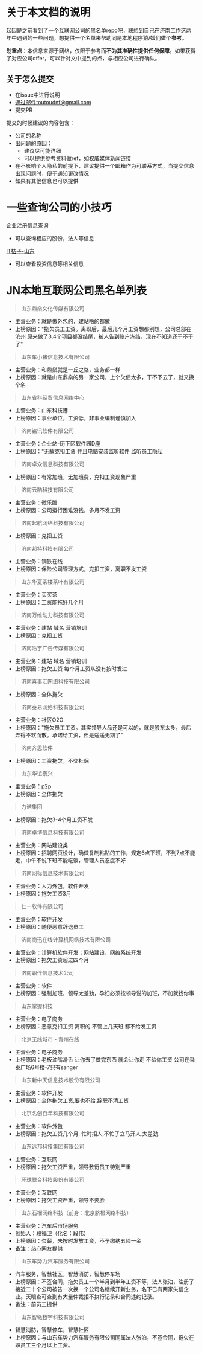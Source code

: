 # 关于本文档的说明 #

起因是之前看到了一个互联网公司的[黑名单repo](https://github.com/shengxinjing/programmer-job-blacklist)吧，联想到自己在济南工作这两年中遇到的一些问题，想提供一个名单来帮助同是本地程序猿/媛们做个**参考**。


**划重点**：本信息来源于网络，仅限于参考而**不为其准确性提供任何保障**。如果获得了对应公司offer，可以针对文中提到的点，与相应公司进行确认。

## 关于怎么提交 ##

- 在issue中进行说明
- 通过邮件toutoudnf@gmail.com
- 提交PR

提交的时候建议的内容包含：

- 公司的名称
- 出问题的原因：
    - 建议尽可能详细
    - 可以提供参考资料做ref，如权威媒体新闻链接
- 在不影响个人隐私的前提下，建议提供一个邮箱作为可联系方式，当提交信息出现问题时，便于通知更改情况
- 如果有其他信息也可以提供

# 一些查询公司的小技巧 #

[企业注册信息查询](http://www.tianyancha.com/)

- 可以查询相应的股份，法人等信息

[IT桔子-山东](http://www.itjuzi.com/company?prov=%E5%B1%B1%E4%B8%9C)

- 可以查看投资信息等相关信息

# JN本地互联网公司黑名单列表 #

> 山东鼎燊文化传媒有限公司

- 主营业务：就是做外包的，建站啥的都做
- 上榜原因："拖欠员工工资。离职后，最后几个月工资想都别想，公司总部在滨州
原来做了3,4个项目都没结尾，被人告到账户冻结，现在不知道还干不干了"


> 山东车小猪信息技术有限公司

- 主营业务：和鼎燊就是一丘之貉，业务都一样
- 上榜原因：就是山东鼎燊的另一家公司，上个欠债太多，干不下去了，就又换个名

> 山东省科经贸信息网络中心

- 主营业务：山东科技港
- 上榜原因：事业单位，工资低，非事业编制谨慎加入

> 济南铭讯软件有限公司

- 主营业务：企业站-历下区软件园D座
- 上榜原因："无故克扣工资 并且电脑安装监听软件 监听员工隐私

> 济南卓众信息科技有限公司

- 上榜原因：有常加班，无加班费，克扣工资现象严重

> 济南云酷科技有限公司

- 主营业务：微乐酷
- 上榜原因：公司运行困难没钱，多月不发工资

> 济南起航网络科技有限公司

- 上榜原因：克扣工资

> 济南邦特科技有限公司

- 主营业务：钢铁在线
- 上榜原因：保险公司管理方式，克扣工资，离职不发工资

> 山东华夏茶楼茶叶有限公司

- 主营业务：买买茶
- 上榜原因：工资能拖好几个月

> 济南万维动力科技有限公司

- 主营业务：建站 域名 营销培训
- 上榜原因：克扣工资

> 济南浩宇广告传媒有限公司

- 主营业务：建站 域名 营销培训
- 上榜原因：拖欠工资 每个月工资从没有按时发过

> 济南喜事汇网络科技有限公司

- 上榜原因：全体拖欠
  
> 济南泰易网络科技有限公司

- 主营业务：社区O2O
- 上榜原因："拖欠员工工资。其实领导人品还是可以的，就是股东太多，最后弄得不欢而散。承诺给工资，但是遥遥无期了"

> 济南齐思软件

- 上榜原因：工资拖欠，不交社保

> 山东华谊泰兴

- 主营业务：p2p
- 上榜原因：全体拖欠

> 力诺集团

- 上榜原因：拖欠3-4个月工资不发

> 济南卓博信息科技有限公司

- 主营业务：网站建设类
- 上榜原因：招聘网页设计，确做复制粘贴的工作，规定6点下班，不到7点不能走，中午不说下班不能吃饭，管理人员态度不好

> 济南网标信息技术有限公司

- 主营业务：人力外包，软件开发
- 上榜原因：拖欠工资3月

> 仁一软件有限公司

- 主营业务：软件开发
- 上榜原因：随便恶意辞退员工

> 济南商迅在线计算机网络技术有限公司

- 主营业务：计算机软件开发；网站建设、网络系统开发
- 上榜原因：拖欠工资超过四个月

> 济南职伴信息技术公司

- 主营业务：软件
- 上榜原因：强制加班，领导太差劲，孕妇必须按领导说的加班，不加就找你事

> 山东掌握科技

- 主营业务：电子商务
- 上榜原因：恶意克扣工资   离职的 不管上几天班 都不给发工资 

> 北京无线城市 - 青州在线

- 主营业务：电子商务
- 上榜原因：老板油嘴滑舌  让你去了做完东西 就会让你走 不给你工资 公司在舜泰广场6号楼-7只有sanger

> 山东新中天信息技术股份有限公司

- 主营业务：软件开发
- 上榜原因：全体拖欠工资,要也不给.辞职不清工资

> 北京名创百年科技有限公司

- 主营业务：软件外包
- 上榜原因：拖欠工资几个月. 忙时招人,不忙了立马开人.太差劲.

> 山东远邦科技集团有限公司

- 主营业务：互联网
- 上榜原因：拖欠工资严重，领导敷衍员工特别严重

> 环球联合科技股份有限公司

- 主营业务：互联网
- 上榜原因：拖欠工资严重，领导不要脸

> 山东石榴网络科技（前身：北京脐橙网络科技）

- 主营业务：汽车后市场服务
- 创始人：段福卫（化名：段伟）
- 上榜原因：欠薪，未按时发放工资，不予缴纳五险一金
- 备注：热心网友提供

> 山东车势力汽车服务有限公司

- 汽车服务，智慧社区，智慧消防，智慧停车场
- 上榜原因：不签合同，拖欠员工一个半月到半年工资不等，法人张泊，注册了接近二十个公司被告一次换一个公司名继续开新业务，名下已有两家失信企业。天眼查可查到有大量仲裁拒不执行记录和合同违约记录。
- 备注：前员工提供

> 山东智瓴数字科技有限公司
- 智慧消防，智慧停车，智慧社区
- 上榜原因：与山东车势力汽车服务有限公司同属法人张泊，不签合同，拖欠在职员工三个月以上工资。
